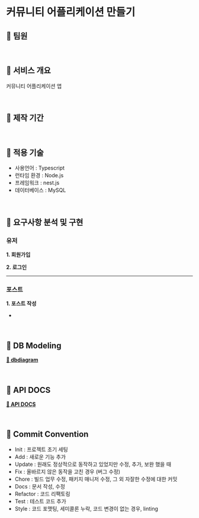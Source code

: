 # 커뮤니티 어플리케이션 만들기

## 📌 팀원

<br/>

## 📌 서비스 개요

커뮤니티 어플리케이션 앱

<br/>

## 📌 제작 기간

<br/>

## 📌 적용 기술

- 사용언어 : Typescript
- 런타임 환경 : Node.js
- 프레임워크 : nest.js
- 데이터베이스 : MySQL

<br/>

## 📌 요구사항 분석 및 구현

### 유저

**1. 회원가입**

**2. 로그인**

---

### 포스트

**1. 포스트 작성**

-

<br/>

## 📌 DB Modeling

**[🔗 dbdiagram](https://dbdiagram.io/d/634a0fc8f0018a1c5f0abbae)**

<br>

## 📌 API DOCS

**[🔗 API DOCS]()**

<br/>

## 📌 Commit Convention

- Init : 프로젝트 초기 세팅
- Add : 새로운 기능 추가
- Update : 원래도 정상적으로 동작하고 있었지만 수정, 추가, 보완 했을 때
- Fix : 올바르지 않은 동작을 고친 경우 (버그 수정)
- Chore : 빌드 업무 수정, 패키지 매니저 수정, 그 외 자잘한 수정에 대한 커밋
- Docs : 문서 작성, 수정
- Refactor : 코드 리팩토링
- Test : 테스트 코드 추가
- Style : 코드 포맷팅, 세미콜론 누락, 코드 변경이 없는 경우, linting
